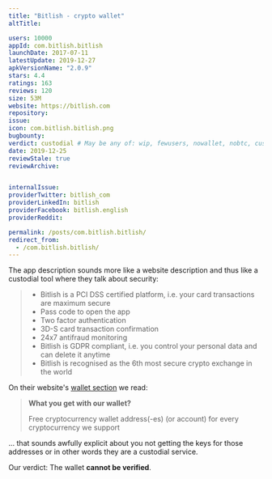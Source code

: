 ```yaml
---
title: "Bitlish - crypto wallet"
altTitle: 

users: 10000
appId: com.bitlish.bitlish
launchDate: 2017-07-11
latestUpdate: 2019-12-27
apkVersionName: "2.0.9"
stars: 4.4
ratings: 163
reviews: 120
size: 53M
website: https://bitlish.com
repository: 
issue: 
icon: com.bitlish.bitlish.png
bugbounty: 
verdict: custodial # May be any of: wip, fewusers, nowallet, nobtc, custodial, nosource, nonverifiable, verifiable, bounty
date: 2019-12-25
reviewStale: true
reviewArchive:


internalIssue: 
providerTwitter: bitlish_com
providerLinkedIn: bitlish
providerFacebook: bitlish.english
providerReddit: 

permalink: /posts/com.bitlish.bitlish/
redirect_from:
  - /com.bitlish.bitlish/
---
```



The app description sounds more like a website description and thus like a
custodial tool where they talk about security:

> * Bitlish is a PCI DSS certified platform, i.e. your card transactions are maximum secure
> * Pass code to open the app
> * Two factor authentication
> * 3D-S card transaction confirmation
> * 24x7 antifraud monitoring
> * Bitlish is GDPR compliant, i.e. you control your personal data and can delete it anytime
> * Bitlish is recognised as the 6th most secure crypto exchange in the world

On their website's [wallet section](https://bitlish.com/en/mobile-wallet) we read:

> **What you get with our wallet?**
>
> Free cryptocurrency wallet address(-es) (or account) for every cryptocurrency we support

... that sounds awfully explicit about you not getting the keys for those
addresses or in other words they are a custodial service.

Our verdict: The wallet **cannot be verified**.
